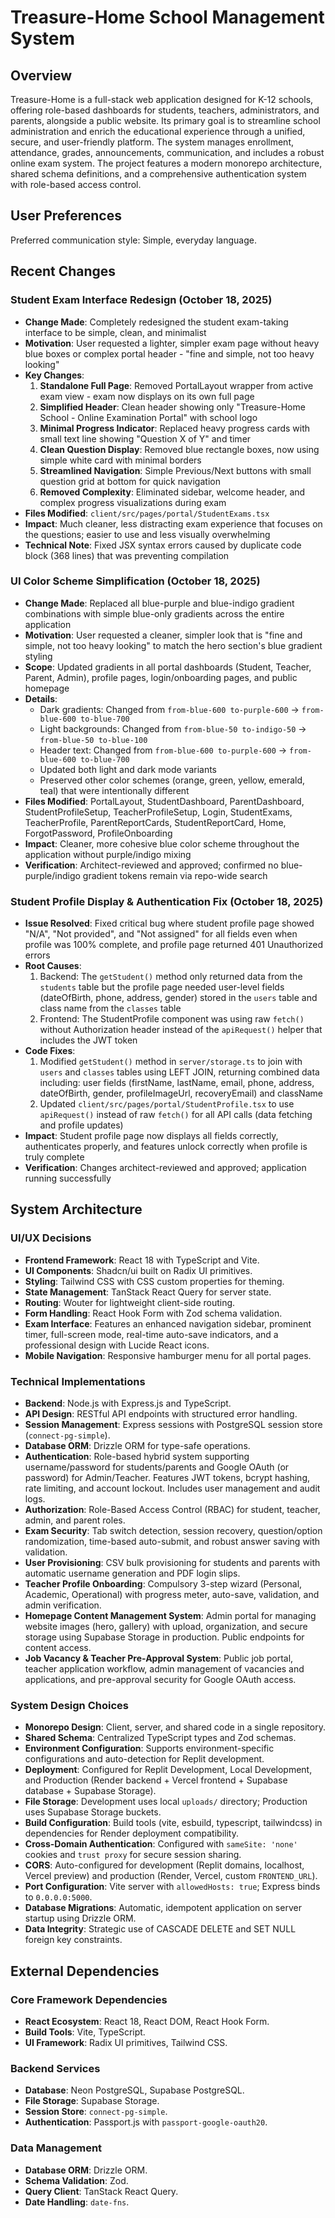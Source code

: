 # Treasure-Home School Management System

## Overview
Treasure-Home is a full-stack web application designed for K-12 schools, offering role-based dashboards for students, teachers, administrators, and parents, alongside a public website. Its primary goal is to streamline school administration and enrich the educational experience through a unified, secure, and user-friendly platform. The system manages enrollment, attendance, grades, announcements, communication, and includes a robust online exam system. The project features a modern monorepo architecture, shared schema definitions, and a comprehensive authentication system with role-based access control.

## User Preferences
Preferred communication style: Simple, everyday language.

## Recent Changes

### Student Exam Interface Redesign (October 18, 2025)
- **Change Made**: Completely redesigned the student exam-taking interface to be simple, clean, and minimalist
- **Motivation**: User requested a lighter, simpler exam page without heavy blue boxes or complex portal header - "fine and simple, not too heavy looking"
- **Key Changes**:
  1. **Standalone Full Page**: Removed PortalLayout wrapper from active exam view - exam now displays on its own full page
  2. **Simplified Header**: Clean header showing only "Treasure-Home School - Online Examination Portal" with school logo
  3. **Minimal Progress Indicator**: Replaced heavy progress cards with small text line showing "Question X of Y" and timer
  4. **Clean Question Display**: Removed blue rectangle boxes, now using simple white card with minimal borders
  5. **Streamlined Navigation**: Simple Previous/Next buttons with small question grid at bottom for quick navigation
  6. **Removed Complexity**: Eliminated sidebar, welcome header, and complex progress visualizations during exam
- **Files Modified**: `client/src/pages/portal/StudentExams.tsx`
- **Impact**: Much cleaner, less distracting exam experience that focuses on the questions; easier to use and less visually overwhelming
- **Technical Note**: Fixed JSX syntax errors caused by duplicate code block (368 lines) that was preventing compilation

### UI Color Scheme Simplification (October 18, 2025)
- **Change Made**: Replaced all blue-purple and blue-indigo gradient combinations with simple blue-only gradients across the entire application
- **Motivation**: User requested a cleaner, simpler look that is "fine and simple, not too heavy looking" to match the hero section's blue gradient styling
- **Scope**: Updated gradients in all portal dashboards (Student, Teacher, Parent, Admin), profile pages, login/onboarding pages, and public homepage
- **Details**:
  - Dark gradients: Changed from `from-blue-600 to-purple-600` → `from-blue-600 to-blue-700`
  - Light backgrounds: Changed from `from-blue-50 to-indigo-50` → `from-blue-50 to-blue-100`
  - Header text: Changed from `from-blue-600 to-purple-600` → `from-blue-600 to-blue-700`
  - Updated both light and dark mode variants
  - Preserved other color schemes (orange, green, yellow, emerald, teal) that were intentionally different
- **Files Modified**: PortalLayout, StudentDashboard, ParentDashboard, StudentProfileSetup, TeacherProfileSetup, Login, StudentExams, TeacherProfile, ParentReportCards, StudentReportCard, Home, ForgotPassword, ProfileOnboarding
- **Impact**: Cleaner, more cohesive blue color scheme throughout the application without purple/indigo mixing
- **Verification**: Architect-reviewed and approved; confirmed no blue-purple/indigo gradient tokens remain via repo-wide search

### Student Profile Display & Authentication Fix (October 18, 2025)
- **Issue Resolved**: Fixed critical bug where student profile page showed "N/A", "Not provided", and "Not assigned" for all fields even when profile was 100% complete, and profile page returned 401 Unauthorized errors
- **Root Causes**:
  1. Backend: The `getStudent()` method only returned data from the `students` table but the profile page needed user-level fields (dateOfBirth, phone, address, gender) stored in the `users` table and class name from the `classes` table
  2. Frontend: The StudentProfile component was using raw `fetch()` without Authorization header instead of the `apiRequest()` helper that includes the JWT token
- **Code Fixes**:
  1. Modified `getStudent()` method in `server/storage.ts` to join with `users` and `classes` tables using LEFT JOIN, returning combined data including: user fields (firstName, lastName, email, phone, address, dateOfBirth, gender, profileImageUrl, recoveryEmail) and className
  2. Updated `client/src/pages/portal/StudentProfile.tsx` to use `apiRequest()` instead of raw `fetch()` for all API calls (data fetching and profile updates)
- **Impact**: Student profile page now displays all fields correctly, authenticates properly, and features unlock correctly when profile is truly complete
- **Verification**: Changes architect-reviewed and approved; application running successfully

## System Architecture

### UI/UX Decisions
- **Frontend Framework**: React 18 with TypeScript and Vite.
- **UI Components**: Shadcn/ui built on Radix UI primitives.
- **Styling**: Tailwind CSS with CSS custom properties for theming.
- **State Management**: TanStack React Query for server state.
- **Routing**: Wouter for lightweight client-side routing.
- **Form Handling**: React Hook Form with Zod schema validation.
- **Exam Interface**: Features an enhanced navigation sidebar, prominent timer, full-screen mode, real-time auto-save indicators, and a professional design with Lucide React icons.
- **Mobile Navigation**: Responsive hamburger menu for all portal pages.

### Technical Implementations
- **Backend**: Node.js with Express.js and TypeScript.
- **API Design**: RESTful API endpoints with structured error handling.
- **Session Management**: Express sessions with PostgreSQL session store (`connect-pg-simple`).
- **Database ORM**: Drizzle ORM for type-safe operations.
- **Authentication**: Role-based hybrid system supporting username/password for students/parents and Google OAuth (or password) for Admin/Teacher. Features JWT tokens, bcrypt hashing, rate limiting, and account lockout. Includes user management and audit logs.
- **Authorization**: Role-Based Access Control (RBAC) for student, teacher, admin, and parent roles.
- **Exam Security**: Tab switch detection, session recovery, question/option randomization, time-based auto-submit, and robust answer saving with validation.
- **User Provisioning**: CSV bulk provisioning for students and parents with automatic username generation and PDF login slips.
- **Teacher Profile Onboarding**: Compulsory 3-step wizard (Personal, Academic, Operational) with progress meter, auto-save, validation, and admin verification.
- **Homepage Content Management System**: Admin portal for managing website images (hero, gallery) with upload, organization, and secure storage using Supabase Storage in production. Public endpoints for content access.
- **Job Vacancy & Teacher Pre-Approval System**: Public job portal, teacher application workflow, admin management of vacancies and applications, and pre-approval security for Google OAuth access.

### System Design Choices
- **Monorepo Design**: Client, server, and shared code in a single repository.
- **Shared Schema**: Centralized TypeScript types and Zod schemas.
- **Environment Configuration**: Supports environment-specific configurations and auto-detection for Replit development.
- **Deployment**: Configured for Replit Development, Local Development, and Production (Render backend + Vercel frontend + Supabase database + Supabase Storage).
- **File Storage**: Development uses local `uploads/` directory; Production uses Supabase Storage buckets.
- **Build Configuration**: Build tools (vite, esbuild, typescript, tailwindcss) in dependencies for Render deployment compatibility.
- **Cross-Domain Authentication**: Configured with `sameSite: 'none'` cookies and `trust proxy` for secure session sharing.
- **CORS**: Auto-configured for development (Replit domains, localhost, Vercel preview) and production (Render, Vercel, custom `FRONTEND_URL`).
- **Port Configuration**: Vite server with `allowedHosts: true`; Express binds to `0.0.0.0:5000`.
- **Database Migrations**: Automatic, idempotent application on server startup using Drizzle ORM.
- **Data Integrity**: Strategic use of CASCADE DELETE and SET NULL foreign key constraints.

## External Dependencies

### Core Framework Dependencies
- **React Ecosystem**: React 18, React DOM, React Hook Form.
- **Build Tools**: Vite, TypeScript.
- **UI Framework**: Radix UI primitives, Tailwind CSS.

### Backend Services
- **Database**: Neon PostgreSQL, Supabase PostgreSQL.
- **File Storage**: Supabase Storage.
- **Session Store**: `connect-pg-simple`.
- **Authentication**: Passport.js with `passport-google-oauth20`.

### Data Management
- **Database ORM**: Drizzle ORM.
- **Schema Validation**: Zod.
- **Query Client**: TanStack React Query.
- **Date Handling**: `date-fns`.